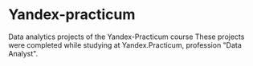 # Yandex-practicum
Data analytics projects of the Yandex-Practicum course
These projects were completed while studying at Yandex.Practicum, profession "Data Analyst".
